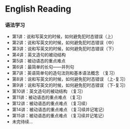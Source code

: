 # English Reading
### 语法学习
- 第1讲：说和写英文的时候，如何避免犯时态错误（上）
- 第2讲：说和写英文的时候，如何避免犯时态错误（中）
- 第3讲：说和写英文的时候，如何避免犯时态错误（下）
- 第4讲：英文造句的被动结构
- 第5讲：被动语态的重点难点
- 第6讲：最简单的长句——并列句
- 第7讲：英语简单句的造句法则和基本语法概念 （复习）
- 第8讲：说和写英文的时候，如何避免犯时态错误 （上-复习）
- 第9讲：说和写英文的时候，如何避免犯时态错误 （下-复习）
- 第10讲：英文造句的被动结构 （复习）
- 第11讲：被动语态的重点难点 （复习）
- 第12讲：被动语态的重点难点 （复习续）
- 第14讲：被动语态的重点难点 （复习续并记笔记）
- 第15讲：被动语态的重点难点 （复习续并记笔记）
- 未完待续...
